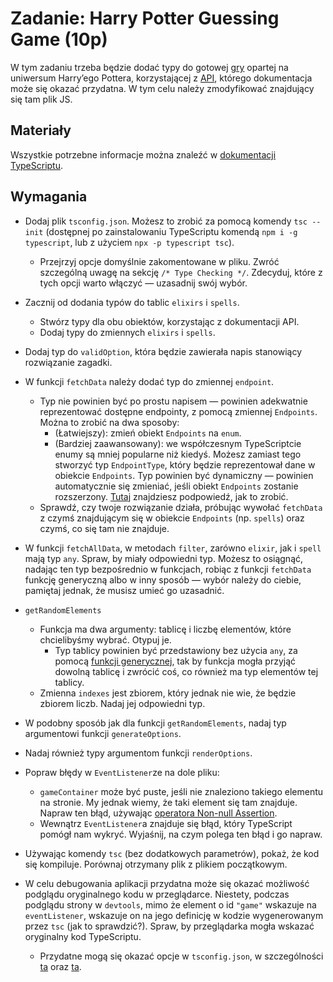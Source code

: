# Zadanie: Harry Potter Guessing Game (10p)

W tym zadaniu trzeba będzie dodać typy do gotowej [gry](./game/) opartej na uniwersum Harry’ego Pottera, korzystającej z [API](https://wizard-world-api.herokuapp.com/swagger/index.html), którego dokumentacja może się okazać przydatna. W tym celu należy zmodyfikować znajdujący się tam plik JS.

## Materiały

Wszystkie potrzebne informacje można znaleźć w [dokumentacji TypeScriptu](https://www.typescriptlang.org/).

## Wymagania

- Dodaj plik `tsconfig.json`. Możesz to zrobić za pomocą komendy `tsc --init` (dostępnej po zainstalowaniu TypeScriptu komendą `npm i -g typescript`, lub z użyciem `npx -p typescript tsc`).

  - Przejrzyj opcje domyślnie zakomentowane w pliku. Zwróć szczególną uwagę na sekcję `/* Type Checking */`. Zdecyduj, które z tych opcji warto włączyć — uzasadnij swój wybór.

- Zacznij od dodania typów do tablic `elixirs` i `spells`.

  - Stwórz typy dla obu obiektów, korzystając z dokumentacji API.
  - Dodaj typy do zmiennych `elixirs` i `spells`.

- Dodaj typ do `validOption`, która będzie zawierała napis stanowiący rozwiązanie zagadki.

- W funkcji `fetchData` należy dodać typ do zmiennej `endpoint`.

  - Typ nie powinien być po prostu napisem — powinien adekwatnie reprezentować dostępne endpointy, z pomocą zmiennej `Endpoints`. Można to zrobić na dwa sposoby:
    - (Łatwiejszy): zmień obiekt `Endpoints` na `enum`.
    - (Bardziej zaawansowany): we współczesnym TypeScriptcie enumy są mniej popularne niż kiedyś. Możesz zamiast tego stworzyć typ `EndpointType`, który będzie reprezentował dane w obiekcie `Endpoints`. Typ powinien być dynamiczny — powinien automatycznie się zmieniać, jeśli obiekt `Endpoints` zostanie rozszerzony. [Tutaj](https://www.typescriptlang.org/docs/handbook/enums.html#objects-vs-enums) znajdziesz podpowiedź, jak to zrobić.
  - Sprawdź, czy twoje rozwiązanie działa, próbując wywołać `fetchData` z czymś znajdującym się w obiekcie `Endpoints` (np. `spells`) oraz czymś, co się tam nie znajduje.

- W funkcji `fetchAllData`, w metodach `filter`, zarówno `elixir`, jak i `spell` mają typ `any`. Spraw, by miały odpowiedni typ. Możesz to osiągnąć, nadając ten typ bezpośrednio w funkcjach, robiąc z funkcji `fetchData` funkcję generyczną albo w inny sposób — wybór należy do ciebie, pamiętaj jednak, że musisz umieć go uzasadnić.

- `getRandomElements`

  - Funkcja ma dwa argumenty: tablicę i liczbę elementów, które chcielibyśmy wybrać. Otypuj je.
    - Typ tablicy powinien być przedstawiony bez użycia `any`, za pomocą [funkcji generycznej](https://www.typescriptlang.org/docs/handbook/2/generics.html), tak by funkcja mogła przyjąć dowolną tablicę i zwrócić coś, co również ma typ elementów tej tablicy.
  - Zmienna `indexes` jest zbiorem, który jednak nie wie, że będzie zbiorem liczb. Nadaj jej odpowiedni typ.

- W podobny sposób jak dla funkcji `getRandomElements`, nadaj typ argumentowi funkcji `generateOptions`.

- Nadaj również typy argumentom funkcji `renderOptions`.

- Popraw błędy w `EventListener`ze na dole pliku:

  - `gameContainer` może być puste, jeśli nie znaleziono takiego elementu na stronie. My jednak wiemy, że taki element się tam znajduje. Napraw ten błąd, używając [operatora Non-null Assertion](https://www.typescriptlang.org/docs/handbook/2/everyday-types.html#non-null-assertion-operator-postfix-).
  - Wewnątrz `EventListener`a znajduje się błąd, który TypeScript pomógł nam wykryć. Wyjaśnij, na czym polega ten błąd i go napraw.

- Używając komendy `tsc` (bez dodatkowych parametrów), pokaż, że kod się kompiluje. Porównaj otrzymany plik z plikiem początkowym.

- W celu debugowania aplikacji przydatna może się okazać możliwość podglądu oryginalnego kodu w przeglądarce. Niestety, podczas podglądu strony w `devtools`, mimo że element o id `"game"` wskazuje na `eventListener`, wskazuje on na jego definicję w kodzie wygenerowanym przez `tsc` (jak to sprawdzić?). Spraw, by przeglądarka mogła wskazać oryginalny kod TypeScriptu.
  - Przydatne mogą się okazać opcje w `tsconfig.json`, w szczególności [ta](https://www.typescriptlang.org/tsconfig/sourceMap.html) oraz [ta](https://www.typescriptlang.org/tsconfig/#inlineSourceMap).
